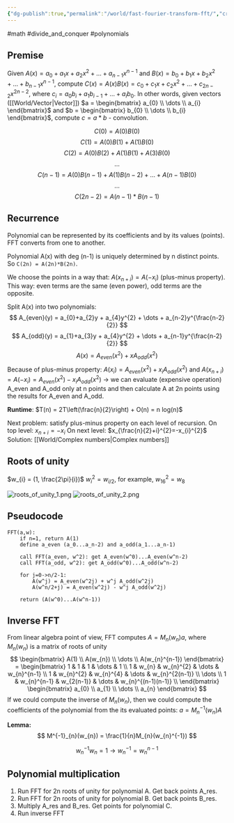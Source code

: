 ```yaml
---
{"dg-publish":true,"permalink":"/world/fast-fourier-transform-fft/","created":"","updated":""}
---
```


#math #divide_and_conquer #polynomials 
## Premise
Given $A(x) = a_{0} + a_{1}x + a_{2}x^{2} + \dots + a_{n-1}x^{n-1}$ and $B(x) = b_{0} + b_{1}x + b_{2}x^{2} + \dots + b_{n-1}x^{n-1}$, compute $C(x) = A(x)B(x) = c_{0} + c_{1}x + c_{2}x^{2} + \dots + c_{2n-2}x^{2n-2}$, where $c_{i} = a_{0}b_{i} + a_{1}b_{i-1} + \dots + a_{i}b_{0}$.
In other words, given vectors ([[World/Vector\|Vector]]) $a = \begin{bmatrix} a_{0} \\ \dots \\ a_{i} \end{bmatrix}$ and $b = \begin{bmatrix} b_{0} \\ \dots \\ b_{i} \end{bmatrix}$, compute $c=a*b$ - convolution.

$$
C(0) = A(0)B(0)
$$
$$
C(1) = A(0)B(1) + A(1)B(0)
$$
$$
C(2) = A(0)B(2) + A(1)B(1) + A(3)B(0)
$$
$$
\dots
$$
$$C(n-1) = A(0)B(n-1) + A(1)B(n-2) + \dots + A(n-1)B(0)$$
$$
\dots
$$
$$
C(2n-2) = A(n-1)*B(n-1)
$$
## Recurrence
Polynomial can be represented by its coefficients and by its values (points). FFT converts from one to another.

Polynomial A(x) with deg (n-1) is uniquely determined by n distinct points. So `C(2n) = A(2n)*B(2n)`. 

We choose the points in a way that: $A(x_{n+i}) = A(-x_{i})$ (plus-minus property). This way: even terms are the same (even power), odd terms are the opposite.

Split A(x) into two polynomials:
$$
A_{even}(y) = a_{0}+a_{2}y + a_{4}y^{2} + \dots + a_{n-2}y^{\frac{n-2}{2}}
$$
$$
A_{odd}(y) = a_{1}+a_{3}y + a_{4}y^{2} + \dots + a_{n-1}y^{\frac{n-2}{2}}
$$
$$A(x) = A_{even}(x^{2}) + x A_{odd}(x^{2})$$
Because of plus-minus property: $A(x_{i}) = A_{even}(x^{2}) + x_{i} A_{odd}(x^{2})$ and $A(x_{n+i}) = A(-x_{i}) = A_{even}(x^{2}) - x_{i} A_{odd}(x^{2})$
-> we can evaluate (expensive operation) A_even and A_odd only at n points and then calculate A at 2n points using the results for A_even and A_odd.

**Runtime**: $T(n) = 2T\left(\frac{n}{2}\right) + O(n) = n log(n)$

Next problem: satisfy plus-minus property on each level of recursion. 
On top level: $x_{n+i} = -x_{i}$
On next level: $x_{\frac{n}{2}+i}^{2}=-x_{i}^{2}$
Solution: [[World/Complex numbers\|Complex numbers]]

## Roots of unity
$w_{i} = (1, \frac{2\pi}{i})$
$w_{i}^{2} = w_{i/2}$, for example, $w_{16}^{2}=w_{8}$

![roots_of_unity_1.png](/img/user/Files/roots_of_unity_1.png)
![roots_of_unity_2.png](/img/user/Files/roots_of_unity_2.png)

## Pseudocode

```
FFT(a,w):
	if n=1, return A(1)
	define a_even (a_0...a_n-2) and a_odd(a_1...a_n-1)
	
	call FFT(a_even, w^2): get A_even(w^0)...A_even(w^n-2)
	call FFT(a_odd, w^2): get A_odd(w^0)...A_odd(w^n-2)

	for j=0->n/2-1: 
		A(w^j) = A_even(w^2j) + w^j A_odd(w^2j)
		A(w^n/2+j) = A_even(w^2j) - w^j A_odd(w^2j)

	return (A(w^0)...A(w^n-1))
```
## Inverse FFT

From linear algebra point of view, FFT computes $A = M_{n}(w_{n})a$, where $M_{n}(w_{n})$ is a matrix of roots of unity
$$
\begin{bmatrix} A(1) \\  A(w_{n}) \\ \dots \\ A(w_{n}^{n-1}) \end{bmatrix} = 
\begin{bmatrix} 
1 & 1 & 1 & \dots & 1 \\
1 & w_{n} & w_{n}^{2} & \dots & w_{n}^{n-1} \\
1 & w_{n}^{2} & w_{n}^{4} & \dots & w_{n}^{2(n-1)} \\
\dots \\
1 & w_{n}^{n-1} & w_{2(n-1)} & \dots & w_{n}^{(n-1)(n-1)} \\
\end{bmatrix}
\begin{bmatrix} a_{0} \\  a_{1} \\ \dots \\ a_{n} \end{bmatrix}
$$
If we could compute the inverse of $M_{n}(w_{n})$, then we could compute the coefficients of the polynomial from the its evaluated points:  $a = M^{-1}_{n}(w_{n})A$

**Lemma:**
$$
M^{-1}_{n}(w_{n}) = \frac{1}{n}M_{n}(w_{n}^{-1})
$$

$$
w_{n}^{-1} w_{n} = 1 \to w_{n}^{-1} = w_{n}^{n-1}
$$

## Polynomial multiplication
1. Run FFT for 2n roots of unity for polynomial A. Get back points A_res.
1. Run FFT for 2n roots of unity for polynomial B. Get back points B_res.
2. Multiply A_res and B_res. Get points for polynomial C.
3. Run inverse FFT